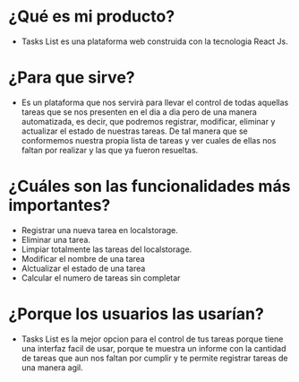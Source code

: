 # ¿Qué es mi producto?

- Tasks List es una plataforma web construida con la tecnologia React Js.

# ¿Para que sirve?

- Es un plataforma que nos servirà para llevar el control de todas aquellas tareas que se nos presenten en el dia a dìa pero de una manera automatizada, es decir, que podremos registrar, modificar, eliminar y actualizar el estado de nuestras tareas. De tal manera que se conformemos nuestra propia lista de tareas y ver cuales de ellas nos faltan por realizar y las que ya fueron resueltas.

# ¿Cuáles son las funcionalidades más importantes?

- Registrar una nueva tarea en localstorage.
- Eliminar una tarea.
- Limpiar totalmente las tareas del localstorage.
- Modificar el nombre de una tarea
- Alctualizar el estado de una tarea
- Calcular el numero de tareas sin completar

# ¿Porque los usuarios las usarían?

- Tasks List es la mejor opcion para el control de tus tareas porque tiene una interfaz facil de usar, porque te muestra un informe con la cantidad de tareas que aun nos faltan por cumplir y te permite registrar tareas de una manera agil.
